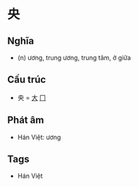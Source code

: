 # 央

## Nghĩa

* (n) ương, trung ương, trung tâm, ở giữa

## Cấu trúc
* 央 = [大](大.md) [冂](冂.md)

## Phát âm

* Hán Việt: ương

## Tags
* Hán Việt

<script>window.HANZI_FIELD='央';</script>
